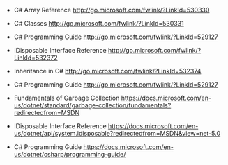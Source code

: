 
* C# Array Reference http://go.microsoft.com/fwlink/?LinkId=530330
* C# Classes http://go.microsoft.com/fwlink/?LinkId=530331
* C# Programming Guide http://go.microsoft.com/fwlink/?LinkId=529127 



* IDisposable Interface Reference http://go.microsoft.com/fwlink/?LinkId=532372
* Inheritance in C# http://go.microsoft.com/fwlink/?LinkId=532374
* C# Programming Guide http://go.microsoft.com/fwlink/?LinkId=529127

* Fundamentals of Garbage Collection https://docs.microsoft.com/en-us/dotnet/standard/garbage-collection/fundamentals?redirectedfrom=MSDN
* IDisposable Interface Reference https://docs.microsoft.com/en-us/dotnet/api/system.idisposable?redirectedfrom=MSDN&view=net-5.0
* C# Programming Guide https://docs.microsoft.com/en-us/dotnet/csharp/programming-guide/



